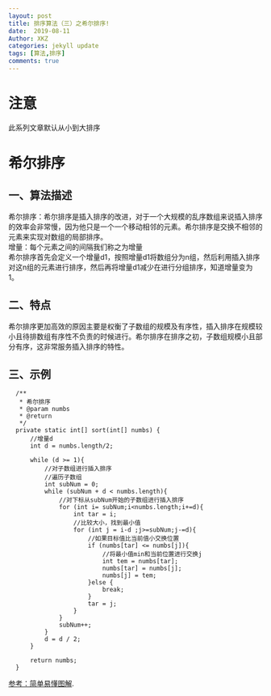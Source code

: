 ```yaml
---
layout: post
title: 排序算法（三）之希尔排序!
date:  2019-08-11
Author: XKZ
categories: jekyll update
tags: [算法,排序]
comments: true
---
```

# 注意
此系列文章默认从小到大排序
# 希尔排序
## 一、算法描述
希尔排序：希尔排序是插入排序的改进，对于一个大规模的乱序数组来说插入排序的效率会非常慢，因为他只是一个一个移动相邻的元素。希尔排序是交换不相邻的元素来实现对数组的局部排序。    
增量：每个元素之间的间隔我们称之为增量   
希尔排序首先会定义一个增量d1，按照增量d1将数组分为n组，然后利用插入排序对这n组的元素进行排序，然后再将增量d1减少在进行分组排序，知道增量变为1。
## 二、特点
希尔排序更加高效的原因主要是权衡了子数组的规模及有序性，插入排序在规模较小且待排数组有序性不负责的时候进行。希尔排序在排序之初，子数组规模小且部分有序，这非常服务插入排序的特性。
## 三、示例
      /**
       * 希尔排序
       * @param numbs
       * @return
       */
      private static int[] sort(int[] numbs) {
          //增量d
          int d = numbs.length/2;
  
          while (d >= 1){
              //对子数组进行插入排序
              //遍历子数组
              int subNum = 0;
              while (subNum + d < numbs.length){
                  //对下标从subNum开始的子数组进行插入排序
                  for (int i= subNum;i<numbs.length;i+=d){
                      int tar = i;
                      //比较大小，找到最小值
                      for (int j = i-d ;j>=subNum;j-=d){
                          //如果目标值比当前值小交换位置
                          if (numbs[tar] <= numbs[j]){
                              //将最小值min和当前位置进行交换j
                              int tem = numbs[tar];
                              numbs[tar] = numbs[j];
                              numbs[j] = tem;
                          }else {
                              break;
                          }
                          tar = j;
                      }
                  }
                  subNum++;
              }
              d = d / 2;
          }
  
          return numbs;
      }

[参考：简单易懂图解](https://blog.csdn.net/qq_39207948/article/details/80006224 "参考简单易懂图解").
